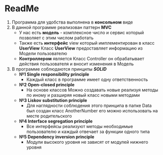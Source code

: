 # ReadMe

1. Программа для удобства выполнена в **консольном** виде
2. В данной программе реализован паттерн **MVC**
    - У нас есть **модель** - комплексное число и сервис который позволяет с этим числом работать
    - Также есть **интерфейс** view который имплементирован в класс **UserView**
      Класс **UserView** предоставляет информацию из Модели пользователю
    - **Контроллером** является Класс Controller он обрабатывает действия пользователя и вносит изменения в Модель
3. В программе соблюдаются принципы ***SOLID***
    - **№1 Single responsibility principle**
        - Каждый класс в программе имеет одну ответственность
    - **№2 Open-closed principle**
       - На основе классов Можно создавать новые реализуя методы по иному и разширяя новый класс новыми методами
    - **№3 Liskov substitution principle**
        - Для наглядности соблюдения этого принципа в папке Data был создан класс AnotherNumber его можно использовать на месте родительского
    - **№4 Interface segregation principle**
        - Все интерфейсы реализуют методы необходимые пользователю и каждый отвечает за функции одного типа
    - **№5 Dependency inversion principle**
        - Модули высокого уровня не зависят от модулей нижнего уровня